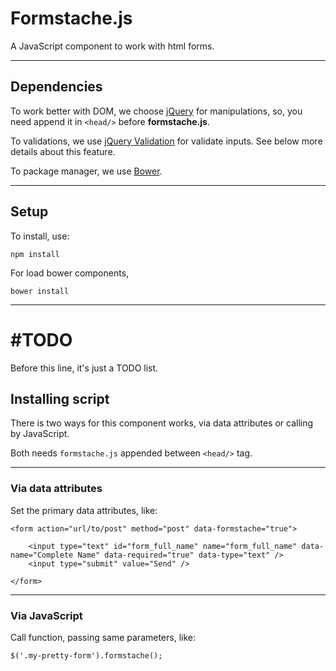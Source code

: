 Formstache.js
============

A JavaScript component to work with html forms.

___

## Dependencies

To work better with DOM, we choose [jQuery](http://jquery.com/) for manipulations, so, you need append it in `<head/>` before **formstache.js**.

To validations, we use [jQuery Validation](http://jqueryvalidation.org/) for validate inputs. See below more details about this feature.

To package manager, we use [Bower](http://bower.io/).

___

## Setup

To install, use:

    npm install

For load bower components,

    bower install

___

# #TODO
Before this line, it's just a TODO list.

## Installing script

There is two ways for this component works, via data attributes or calling by JavaScript.

Both needs `formstache.js` appended between `<head/>` tag.

___

### Via data attributes

Set the primary data attributes, like:

    <form action="url/to/post" method="post" data-formstache="true">

        <input type="text" id="form_full_name" name="form_full_name" data-name="Complete Name" data-required="true" data-type="text" />
        <input type="submit" value="Send" />

    </form>

___

### Via JavaScript

Call function, passing same parameters, like:

    $('.my-pretty-form').formstache();


